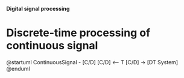 **Digital signal processing**

# Discrete-time processing of continuous signal


@startuml
ContinuousSignal - [C/D]
[C/D] <-- T
[C/D] -> [DT System]
@enduml